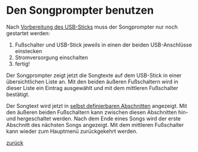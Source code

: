 # Den Songprompter benutzen

Nach [Vorbereitung des USB-Sticks](/howto-songtexte) muss der Songprompter nur noch gestartet werden: 

1. Fußschalter und USB-Stick jeweils in einen der beiden USB-Anschlüsse einstecken
2. Stromversorgung einschalten
3. fertig! 

Der Songprompter zeigt jetzt die Songtexte auf dem USB-Stick in einer übersichtlichen Liste an. Mit den beiden äußeren Fußschaltern wird in dieser Liste ein Eintrag ausgewählt und mit dem mittleren Fußschalter bestätigt.

Der Songtext wird jetzt in [selbst definierbaren Abschnitten](/howto-songtexte) angezeigt. Mit den äußeren beiden Fußschaltern kann zwischen diesen Abschnitten hin- und hergeschaltet werden. Nach dem Ende eines Songs wird der erste Abschnitt des nächsten Songs angezeigt. Mit dem mittleren Fußschalter kann wieder zum Hauptmenü zurückgekehrt werden.

[zurück](/)
